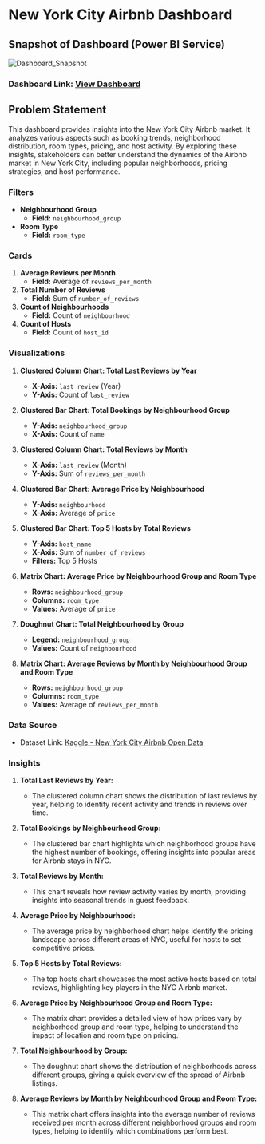 # New York City Airbnb Dashboard

## Snapshot of Dashboard (Power BI Service)

![Dashboard_Snapshot](Your_Snapshot_Link_Here)

### Dashboard Link: [View Dashboard](https://github.com/kscheran93/New-York-City-Airbnb-dashboard/blob/main/Airbnb%20Dashboard.png)

## Problem Statement

This dashboard provides insights into the New York City Airbnb market. It analyzes various aspects such as booking trends, neighborhood distribution, room types, pricing, and host activity. By exploring these insights, stakeholders can better understand the dynamics of the Airbnb market in New York City, including popular neighborhoods, pricing strategies, and host performance.

### Filters

- **Neighbourhood Group**
  - **Field:** `neighbourhood_group`
- **Room Type**
  - **Field:** `room_type`

### Cards

1. **Average Reviews per Month**
   - **Field:** Average of `reviews_per_month`
2. **Total Number of Reviews**
   - **Field:** Sum of `number_of_reviews`
3. **Count of Neighbourhoods**
   - **Field:** Count of `neighbourhood`
4. **Count of Hosts**
   - **Field:** Count of `host_id`

### Visualizations

1. **Clustered Column Chart: Total Last Reviews by Year**
   - **X-Axis:** `last_review` (Year)
   - **Y-Axis:** Count of `last_review`

2. **Clustered Bar Chart: Total Bookings by Neighbourhood Group**
   - **Y-Axis:** `neighbourhood_group`
   - **X-Axis:** Count of `name`

3. **Clustered Column Chart: Total Reviews by Month**
   - **X-Axis:** `last_review` (Month)
   - **Y-Axis:** Sum of `reviews_per_month`

4. **Clustered Bar Chart: Average Price by Neighbourhood**
   - **Y-Axis:** `neighbourhood`
   - **X-Axis:** Average of `price`

5. **Clustered Bar Chart: Top 5 Hosts by Total Reviews**
   - **Y-Axis:** `host_name`
   - **X-Axis:** Sum of `number_of_reviews`
   - **Filters:** Top 5 Hosts

6. **Matrix Chart: Average Price by Neighbourhood Group and Room Type**
   - **Rows:** `neighbourhood_group`
   - **Columns:** `room_type`
   - **Values:** Average of `price`

7. **Doughnut Chart: Total Neighbourhood by Group**
   - **Legend:** `neighbourhood_group`
   - **Values:** Count of `neighbourhood`

8. **Matrix Chart: Average Reviews by Month by Neighbourhood Group and Room Type**
   - **Rows:** `neighbourhood_group`
   - **Columns:** `room_type`
   - **Values:** Average of `reviews_per_month`

### Data Source

- Dataset Link: [Kaggle - New York City Airbnb Open Data](https://www.kaggle.com/datasets/dgomonov/new-york-city-airbnb-open-data)

### Insights

1. **Total Last Reviews by Year:**
   - The clustered column chart shows the distribution of last reviews by year, helping to identify recent activity and trends in reviews over time.

2. **Total Bookings by Neighbourhood Group:**
   - The clustered bar chart highlights which neighborhood groups have the highest number of bookings, offering insights into popular areas for Airbnb stays in NYC.

3. **Total Reviews by Month:**
   - This chart reveals how review activity varies by month, providing insights into seasonal trends in guest feedback.

4. **Average Price by Neighbourhood:**
   - The average price by neighborhood chart helps identify the pricing landscape across different areas of NYC, useful for hosts to set competitive prices.

5. **Top 5 Hosts by Total Reviews:**
   - The top hosts chart showcases the most active hosts based on total reviews, highlighting key players in the NYC Airbnb market.

6. **Average Price by Neighbourhood Group and Room Type:**
   - The matrix chart provides a detailed view of how prices vary by neighborhood group and room type, helping to understand the impact of location and room type on pricing.

7. **Total Neighbourhood by Group:**
   - The doughnut chart shows the distribution of neighborhoods across different groups, giving a quick overview of the spread of Airbnb listings.

8. **Average Reviews by Month by Neighbourhood Group and Room Type:**
   - This matrix chart offers insights into the average number of reviews received per month across different neighborhood groups and room types, helping to identify which combinations perform best.
